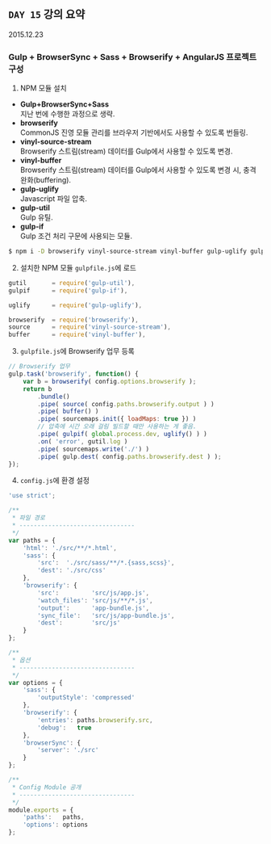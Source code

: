 ## `DAY 15` 강의 요약

2015.12.23

### Gulp + BrowserSync + Sass + Browserify + AngularJS 프로젝트 구성

1. NPM 모듈 설치
- **Gulp+BrowserSync+Sass**<br>
	지난 번에 수행한 과정으로 생략.
- **browserify**<br>
	CommonJS 진영 모듈 관리를 브라우저 기반에서도 사용할 수 있도록 번들링.
- **vinyl-source-stream**<br>
	Browserify 스트림(stream) 데이터를 Gulp에서 사용할 수 있도록 변경.
- **vinyl-buffer**<br>
	Browserify 스트림(stream) 데이터를 Gulp에서 사용할 수 있도록 변경 시, 충격 완화(buffering).
- **gulp-uglify**<br>
	Javascript 파일 압축.
- **gulp-util**<br>
	Gulp 유틸.
- **gulp-if**<br>
	Gulp 조건 처리 구문에 사용되는 모듈.

```sh
$ npm i -D browserify vinyl-source-stream vinyl-buffer gulp-uglify gulp-util gulp-if
```

2. 설치한 NPM 모듈 `gulpfile.js`에 로드

```js
gutil       = require('gulp-util'),
gulpif      = require('gulp-if'),

uglify      = require('gulp-uglify'),

browserify  = require('browserify'),
source      = require('vinyl-source-stream'),
buffer      = require('vinyl-buffer'),
```

3. `gulpfile.js`에 Browserify 업무 등록

```js
// Browserify 업무
gulp.task('browserify', function() {
	var b = browserify( config.options.browserify );
	return b
		.bundle()
		.pipe( source( config.paths.browserify.output ) )
		.pipe( buffer() )
		.pipe( sourcemaps.init({ loadMaps: true }) )
		// 압축에 시간 오래 걸림 빌드할 때만 사용하는 게 좋음.
		.pipe( gulpif( global.process.dev, uglify() ) )
		.on( 'error', gutil.log )
		.pipe( sourcemaps.write('./') )
		.pipe( gulp.dest( config.paths.browserify.dest ) );
});
```

4. `config.js`에 환경 설정

```js
'use strict';

/**
 * 파일 경로
 * --------------------------------
 */
var paths = {
	'html': './src/**/*.html',
	'sass': {
		'src':  './src/sass/**/*.{sass,scss}',
		'dest': './src/css'
	},
	'browserify': {
		'src':         'src/js/app.js',
		'watch_files': 'src/js/**/*.js',
		'output':      'app-bundle.js',
		'sync_file':   'src/js/app-bundle.js',
		'dest':        'src/js'
	}
};

/**
 * 옵션
 * --------------------------------
 */
var options = {
	'sass': {
		'outputStyle': 'compressed'
	},
	'browserify': {
		'entries': paths.browserify.src,
		'debug':   true
	},
	'browserSync': {
		'server': './src'
	}
};

/**
 * Config Module 공개
 * --------------------------------
 */
module.exports = {
	'paths':   paths,
	'options': options
};
```